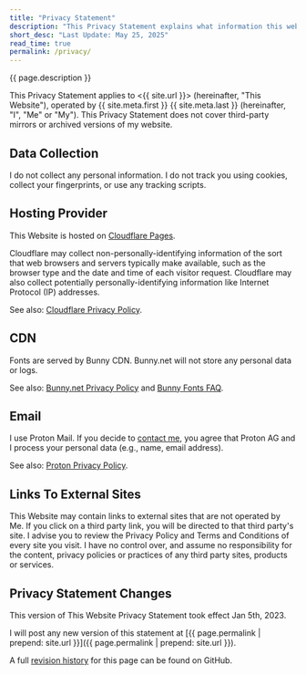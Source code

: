 ```yaml
---
title: "Privacy Statement"
description: "This Privacy Statement explains what information this website collects about its visitors."
short_desc: "Last Update: May 25, 2025"
read_time: true
permalink: /privacy/
---
```


{{ page.description }}

This Privacy Statement applies to <{{ site.url }}> (hereinafter, "This Website"), operated by {{ site.meta.first }} {{ site.meta.last }}
(hereinafter, "I", "Me" or "My"). This Privacy Statement does not cover third-party mirrors or archived versions of my website.

## Data Collection

I do not collect any personal information. I do not track you using cookies, collect your fingerprints, or use any tracking scripts.

## Hosting Provider

This Website is hosted on [Cloudflare Pages](https://pages.cloudflare.com/).

Cloudflare may collect non-personally-identifying information of the sort that web browsers and servers typically make available, such as
the browser type and the date and time of each visitor request. Cloudflare  may also collect potentially personally-identifying information
like Internet Protocol (IP) addresses.

See also: [Cloudflare Privacy Policy](https://www.cloudflare.com/privacypolicy/).

## CDN

Fonts are served by Bunny CDN. Bunny.net will not store any personal data or logs.

See also: [Bunny.net Privacy Policy](https://bunny.net/privacy/) and [Bunny Fonts FAQ](https://fonts.bunny.net/faq).

## Email

I use Proton Mail. If you decide to [contact me](/contact/), you agree that Proton AG and I process your personal data (e.g., name, email address).

See also: [Proton Privacy Policy](https://proton.me/legal/privacy).

## Links To External Sites

This Website may contain links to external sites that are not operated by Me. If you click on a third party link, you will be directed to that
third party's site. I advise you to review the Privacy Policy and Terms and Conditions of every site you visit. I have no control over, and
assume no responsibility for the content, privacy policies or practices of any third party sites, products or services.

## Privacy Statement Changes

This version of This Website Privacy Statement took effect Jan 5th, 2023.

I will post any new version of this statement at [{{ page.permalink | prepend: site.url }}]({{ page.permalink | prepend: site.url }}).

A full [revision history](https://github.com/Strappazzon/www/commits/master/pages/privacy.md) for this page can be found on GitHub.
